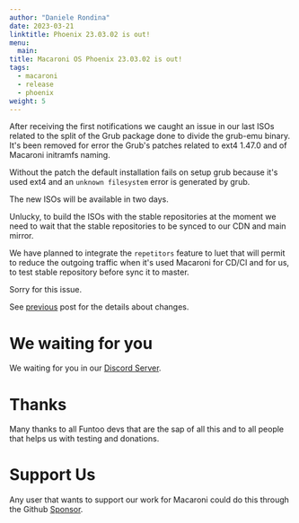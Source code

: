 ```yaml
---
author: "Daniele Rondina"
date: 2023-03-21
linktitle: Phoenix 23.03.02 is out!
menu:
  main:
title: Macaroni OS Phoenix 23.03.02 is out!
tags:
  - macaroni
  - release
  - phoenix
weight: 5
---
```


After receiving the first notifications we caught an issue
in our last ISOs related to the split of the Grub package done to divide
the grub-emu binary. It's been removed for error the Grub's patches
related to ext4 1.47.0 and of Macaroni initramfs naming.

Without the patch the default installation fails on setup grub because
it's used ext4 and an `unknown filesystem` error is generated by grub.

The new ISOs will be available in two days.

Unlucky, to build the ISOs with the stable repositories at the moment we need
to wait that the stable repositories to be synced to our CDN and main mirror.

We have planned to integrate the `repetitors` feature to luet
that will permit to reduce the outgoing traffic when it's used
Macaroni for CD/CI and for us, to test stable repository before
sync it to master.

Sorry for this issue.

See [previous](https://www.macaronios.org/blog/phoenix-23.03.01/) post for the
details about changes.

# We waiting for you

We waiting for you in our [Discord Server](https://discord.gg/AMuVCRZEvG).

# Thanks

Many thanks to all Funtoo devs that are the sap of all this and to all
people that helps us with testing and donations.

# Support Us

Any user that wants to support our work for Macaroni could do this through the
Github [Sponsor](https://github.com/sponsors/geaaru).

